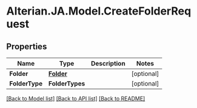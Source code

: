 # Alterian.JA.Model.CreateFolderRequest

## Properties

Name | Type | Description | Notes
------------ | ------------- | ------------- | -------------
**Folder** | [**Folder**](Folder.md) |  | [optional] 
**FolderType** | **FolderTypes** |  | [optional] 

[[Back to Model list]](../README.md#documentation-for-models) [[Back to API list]](../README.md#documentation-for-api-endpoints) [[Back to README]](../README.md)

